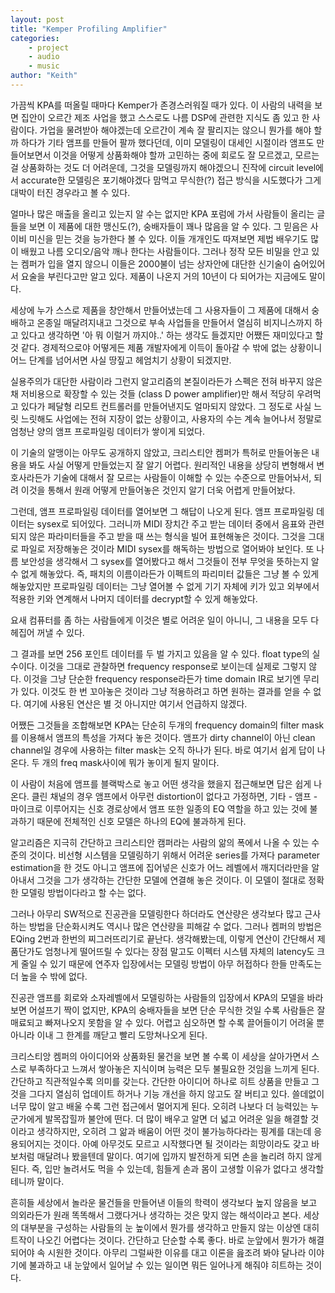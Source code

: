 ```yaml
---
layout: post
title: "Kemper Profiling Amplifier"
categories:
    - project
    - audio
    - music
author: "Keith"
---
```


가끔씩 KPA를 떠올릴 때마다 Kemper가 존경스러워질 때가 있다. 이 사람의 내력을 보면 집안이 오르간 제조 사업을 했고 스스로도 나름 DSP에 관련한 지식도 좀 있고 한 사람이다. 가업을 물려받아 해야겠는데 오르간이 계속 잘 팔리지는 않으니 뭔가를 해야 할까 하다가 기타 앰프를 만들어 팔까 했다던데, 이미 모델링이 대세인 시절이라 앰프도 만들어보면서 이것을 어떻게 상품화해야 할까 고민하는 중에 회로도 잘 모르겠고, 모르는 걸 상품화하는 것도 더 어려운데, 그것을 모델링까지 해야겠으니 진작에 circuit level에서 accurate한 모델링은 포기해야겠다 맘먹고 무식한(?) 접근 방식을 시도했다가 그게 대박이 터진 경우라고 볼 수 있다.

얼마나 많은 매출을 올리고 있는지 알 수는 없지만 KPA 포럼에 가서 사람들이 올리는 글들을 보면 이 제품에 대한 맹신도(?), 숭배자들이 꽤나 많음을 알 수 있다. 그 믿음은 사이비 미신을 믿는 것을 능가한다 볼 수 있다. 이들 개개인도 따져보면 제법 배우기도 많이 배웠고 나름 오디오/음악 깨나 한다는 사람들이다. 그러나 정작 모든 비밀을 안고 있는 켐퍼가 입을 열지 않으니 이들은 2000불이 넘는 상자안에 대단한 신기술이 숨어있어서 요술을 부린다고만 알고 있다. 제품이 나온지 거의 10년이 다 되어가는 지금에도 말이다.

세상에 누가 스스로 제품을 창안해서 만들어냈는데 그 사용자들이 그 제품에 대해서 숭배하고 온종일 매달려지내고 그것으로 부속 사업들을 만들어서 열심히 비지니스까지 하고 있다고 생각하면 '아 뭐 이럴거 까지야..' 하는 생각도 들겠지만 어쨌든 재미있다고 할 것 같다. 경제적으로야 어떻게든 제품 개발자에게 이득이 돌아갈 수 밖에 없는 상황이니 어느 단계를 넘어서면 사실 땅짚고 헤엄치기 상황이 되겠지만.

실용주의가 대단한 사람이라 그런지 알고리즘의 본질이라든가 스펙은 전혀 바꾸지 않은 채 저비용으로 확장할 수 있는 것들 (class D power amplifier)만 해서 적당히 우려먹고 있다가 페달형 리모트 컨트롤러를 만들어낸지도 얼마되지 않았다. 그 정도로 사실 느릿 느릿해도 사업에는 전혀 지장이 없는 상황이고, 사용자의 수는 계속 늘어나서 정말로 엄청난 양의 앰프 프로파일링 데이터가 쌓이게 되었다. 

이 기술의 알맹이는 아무도 공개하지 않았고, 크리스티안 켐퍼가 특허로 만들어놓은 내용을 봐도 사실 어떻게 만들었는지 잘 알기 어렵다. 원리적인 내용을 상당히 변형해서 변호사라든가 기술에 대해서 잘 모르는 사람들이 이해할 수 있는 수준으로 만들어놔서, 되려 이것을 통해서 원래 어떻게 만들어놓은 것인지 알기 더욱 어렵게 만들어놨다.

그런데, 앰프 프로파일링 데이터를 열어보면 그 해답이 나오게 된다. 앰프 프로파일링 데이터는 sysex로 되어있다. 그러니까 MIDI 장치간 주고 받는 데이터 중에서 음표와 관련되지 않은 파라미터들을 주고 받을 때 쓰는 형식을 빌어 표현해놓은 것이다. 그것을 그대로 파일로 저장해놓은 것이라 MIDI sysex를 해독하는 방법으로 열어봐야 보인다. 또 나름 보안성을 생각해서 그 sysex를 열어봤다고 해서 그것들이 전부 무엇을 뜻하는지 알 수 없게 해놓았다. 즉, 패치의 이름이라든가 이펙트의 파리미터 값들은 그냥 볼 수 있게 해놓았지만 프로파일링 데이터는 그냥 열어볼 수 없게 기기 자체에 키가 있고 외부에서 적용한 키와 연계해서 나머지 데이터를 decrypt할 수 있게 해놓았다.

요새 컴퓨터를 좀 하는 사람들에게 이것은 별로 어려운 일이 아니니, 그 내용을 모두 다 헤집어 꺼낼 수 있다. 

그 결과를 보면 256 포인트 데이터를 두 벌 가지고 있음을 알 수 있다. float type의 실수이다. 이것을 그대로 관찰하면 frequency response로 보이는데 실제로 그렇지 않다. 이것을 그냥 단순한 frequency response라든가 time domain IR로 보기엔 무리가 있다. 이것도 한 번 꼬아놓은 것이라 그냥 적용하려고 하면 원하는 결과를 얻을 수 없다. 여기에 사용된 연산은 별 것 아니지만 여기서 언급하지 않겠다.

어쨌든 그것들을 조합해보면 KPA는 단순히 두개의 frequency domain의 filter mask를 이용해서 앰프의 특성을 가져다 놓은 것이다. 앰프가 dirty channel이 아닌 clean channel일 경우에 사용하는 filter mask는 오직 하나가 된다. 바로 여기서 쉽게 답이 나온다. 두 개의 freq mask사이에 뭐가 놓이게 될지 말이다. 

이 사람이 처음에 앰프를 블랙박스로 놓고 어떤 생각을 했을지 접근해보면 답은 쉽게 나온다. 클린 채널의 경우 앰프에서 아무런 distortion이 없다고 가정하면, 기타 - 앰프 - 마이크로 이루어지는 신호 경로상에서 앰프 또한 일종의 EQ 역할을 하고 있는 것에 불과하기 때문에 전체적인 신호 모델은 하나의 EQ에 불과하게 된다. 

알고리즘은 지극히 간단하고 크리스티안 캠퍼라는 사람의 앎의 폭에서 나올 수 있는 수준의 것이다. 비선형 시스템을 모델링하기 위해서 어려운 series를 가져다 parameter estimation을 한 것도 아니고 앰프에 집어넣은 신호가 어느 레벨에서 깨지더라만을 알아내서 그것을 그가 생각하는 간단한 모델에 연결해 놓은 것이다. 이 모델이 절대로 정확한 모델링 방법이다라고 할 수는 없다. 

그러나 아무리 SW적으로 진공관을 모델링한다 하더라도 연산량은 생각보다 많고 근사하는 방법을 단순화시켜도 역시나 많은 연산량을 피해갈 수 없다. 그러나 켐퍼의 방법은 EQing 2번과 한번의 찌그러뜨리기로 끝난다. 생각해봤는데, 이렇게 연산이 간단해서 제품단가도 엄청나게 떨어뜨릴 수 있다는 장점 말고도 이펙터 시스템 자체의 latency도 크게 줄일 수 있기 때문에 연주자 입장에서는 모델링 방법이 아무 허접하다 한들 만족도는 더 높을 수 밖에 없다. 

진공관 앰프를 회로와 소자레벨에서 모델링하는 사람들의 입장에서 KPA의 모델을 바라보면 어설프기 짝이 없지만, KPA의 숭배자들을 보면 단순 무식한 것일 수록 사람들은 잘 매료되고 빠져나오지 못함을 알 수 있다. 어렵고 심오하면 할 수록 끌어들이기 어려울 뿐 아니라 이내 그 한계를 깨닫고 빨리 도망쳐나오게 된다. 

크리스티앙 켐퍼의 아이디어와 상품화된 물건을 보면 볼 수록 이 세상을 살아가면서 스스로 부족하다고 느껴서 쌓아놓은 지식이며 능력은 모두 불필요한 것임을 느끼게 된다. 간단하고 직관적일수록 의미를 갖는다. 간단한 아이디어 하나로 히트 상품을 만들고 그것을 그다지 열심히 업데이트 하거나 기능 개선을 하지 않고도 잘 버티고 있다. 쓸데없이 너무 많이 알고 배울 수록 그런 접근에서 멀어지게 된다. 오히려 나보다 더 능력있는 누군가에게 발목잡힐까 불안에 떤다. 더 많이 배우고 알면 더 넓고 어려운 일을 해결할 것이라고 생각하지만, 오히려 그 앎과 배움이 어떤 것이 불가능하다라는 핑계를 대는데 응용되어지는 것이다. 아예 아무것도 모르고 시작했다면 될 것이라는 희망이라도 갖고 바보처럼 매달려나 봤을텐데 말이다. 여기에 입까지 발전하게 되면 손을 놀리려 하지 않게 된다. 즉, 입만 놀려서도 먹을 수 있는데, 힘들게 손과 몸이 고생할 이유가 없다고 생각할테니까 말이다. 

흔히들 세상에서 놀라운 물건들을 만들어낸 이들의 학력이 생각보다 높지 않음을 보고 의외라든가 원래 똑똑해서 그랬다거나 생각하는 것은 맞지 않는 해석이라고 본다. 세상의 대부분을 구성하는 사람들의 눈 높이에서 뭔가를 생각하고 만들지 않는 이상엔 대히트작이 나오긴 어렵다는 것이다. 간단하고 단순할 수록 좋다. 바로 눈앞에서 뭔가가 해결되어야 속 시원한 것이다. 아무리 그럴싸한 이유를 대고 이론을 읊조려 봐야 달나라 이야기에 불과하고 내 눈앞에서 일어날 수 있는 일이면 뭐든 일어나게 해줘야 히트하는 것이다.